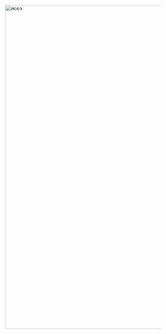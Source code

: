 <img width="699" height="1048" alt="wooo" src="https://github.com/user-attachments/assets/15f29b33-9a9c-46d2-b70f-a519746be976" />

